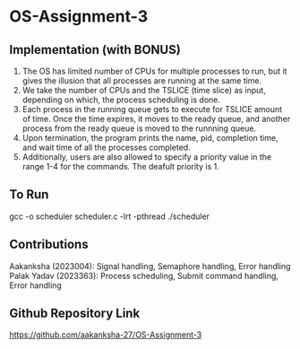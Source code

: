 # OS-Assignment-3

Implementation (with BONUS)
---------------
1. The OS has limited number of CPUs for multiple processes to run, but it gives the illusion that all processes are running at the same time.
2. We take the number of CPUs and the TSLICE (time slice) as input, depending on which, the process scheduling is done.
3. Each process in the running queue gets to execute for TSLICE amount of time. Once the time expires, it moves to the ready queue, and another process from the ready queue is moved to the runnning queue.
4. Upon termination, the program prints the name, pid, completion time, and wait time of all the processes completed.
5. Additionally, users are also allowed to specify a priority value in the range 1-4 for the commands. The deafult priority is 1.

To Run
-------
gcc -o scheduler scheduler.c -lrt -pthread 
./scheduler

Contributions
--------------
Aakanksha (2023004): Signal handling, Semaphore handling, Error handling
Palak Yadav (2023363): Process scheduling, Submit command handling, Error handling

Github Repository Link
-----------------------
https://github.com/aakanksha-27/OS-Assignment-3
